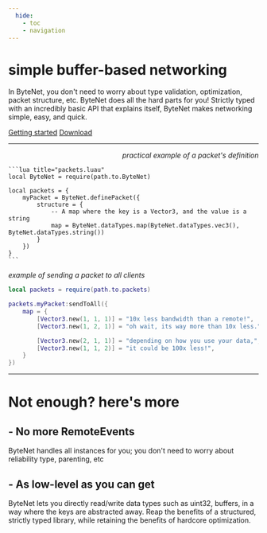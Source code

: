 ```yaml
---
  hide:
    - toc
    - navigation
---
```


<div id="bytenet-header">
	<h1>simple buffer-based networking</h1>
	<p>
		In ByteNet, you don't need to worry about type validation, optimization, packet structure, etc. ByteNet does all the hard parts for you! Strictly typed with an incredibly basic API that explains itself, ByteNet makes networking simple, easy, and quick.
	</p>
	<span id="linkspan">
		<a href="./api/functions/definePacket" id="link">Getting started</a>
		<a href="https://github.com/ffrostflame/ByteNet/releases/latest" id="link">Download</a>
	</span>
	<hr />
	<p>
		<p id="small" align="right">
		<i>practical example of a packet's definition</i>
	</p>

	```lua title="packets.luau"
	local ByteNet = require(path.to.ByteNet)

	local packets = {
		myPacket = ByteNet.definePacket({
			structure = {
				-- A map where the key is a Vector3, and the value is a string
				map = ByteNet.dataTypes.map(ByteNet.dataTypes.vec3(), ByteNet.dataTypes.string())
			}
		})
	}
	```
</p>

<p id="small" align="left">
	<i>example of sending a packet to all clients</i>
</p>


```lua title="server.luau"
local packets = require(path.to.packets)

packets.myPacket:sendToAll({
	map = {
		[Vector3.new(1, 1, 1)] = "10x less bandwidth than a remote!",
		[Vector3.new(1, 2, 1)] = "oh wait, its way more than 10x less.",

		[Vector3.new(2, 1, 1)] = "depending on how you use your data,",
		[Vector3.new(1, 1, 2)] = "it could be 100x less!",
	}
})
```

</div>


---

# Not enough? here's more

## - No more RemoteEvents
ByteNet handles all instances for you; you don't need to worry about reliability type, parenting, etc

## - As low-level as you can get
ByteNet lets you directly read/write data types such as uint32, buffers, in a way where the keys are abstracted away. Reap the benefits of a structured, strictly typed library, while retaining the benefits of hardcore optimization.